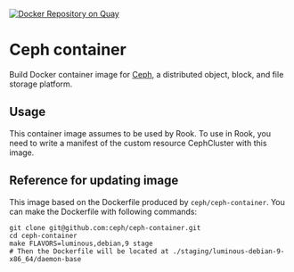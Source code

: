 [![Docker Repository on Quay](https://quay.io/repository/cybozu/ceph/status "Docker Repository on Quay")](https://quay.io/repository/cybozu/ceph)

Ceph container
==============

Build Docker container image for [Ceph][], a distributed object, block, and file storage platform.

Usage
-----

This container image assumes to be used by Rook.
To use in Rook, you need to write a manifest of the custom resource CephCluster with this image.

Reference for updating image
----------------------------

This image based on the Dockerfile produced by `ceph/ceph-container`.
You can make the Dockerfile with following commands:
```console
git clone git@github.com:ceph/ceph-container.git
cd ceph-container
make FLAVORS=luminous,debian,9 stage
# Then the Dockerfile will be located at ./staging/luminous-debian-9-x86_64/daemon-base
```

[Ceph]: https://github.com/ceph/ceph
